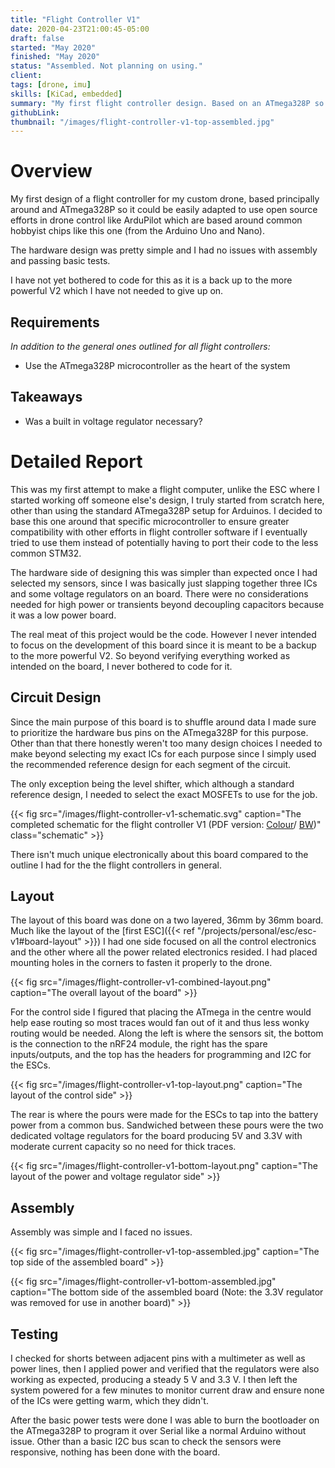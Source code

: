 ```yaml
---
title: "Flight Controller V1"
date: 2020-04-23T21:00:45-05:00
draft: false
started: "May 2020"
finished: "May 2020"
status: "Assembled. Not planning on using."
client:
tags: [drone, imu]
skills: [KiCad, embedded]
summary: "My first flight controller design. Based on an ATmega328P so I could adapt many open-source drone projects to it if needed."
githubLink:
thumbnail: "/images/flight-controller-v1-top-assembled.jpg"
---
```


# Overview

My first design of a flight controller for my custom drone, based principally around and ATmega328P so it could be easily adapted to use open source efforts in drone control like ArduPilot which are based around common hobbyist chips like this one (from the Arduino Uno and Nano).

The hardware design was pretty simple and I had no issues with assembly and passing basic tests.

I have not yet bothered to code for this as it is a back up to the more powerful V2 which I have not needed to give up on.

## Requirements

*In addition to the general ones outlined for all flight controllers:*

- Use the ATmega328P microcontroller as the heart of the system

## Takeaways

- Was a built in voltage regulator necessary?

# Detailed Report

This was my first attempt to make a flight computer, unlike the ESC where I started working off someone else's design, I truly started from scratch here, other than using the standard ATmega328P setup for Arduinos. I decided to base this one around that specific microcontroller to ensure greater compatibility with other efforts in flight controller software if I eventually tried to use them instead of potentially having to port their code to the less common STM32.

The hardware side of designing this was simpler than expected once I had selected my sensors, since I was basically just slapping together three ICs and some voltage regulators on an board. There were no considerations needed for high power or transients beyond decoupling capacitors because it was a low power board.

The real meat of this project would be the code. However I never intended to focus on the development of this board since it is meant to be a backup to the more powerful V2. So beyond verifying everything worked as intended on the board, I never bothered to code for it.

## Circuit Design

Since the main purpose of this board is to shuffle around data I made sure to prioritize the hardware bus pins on the ATmega328P for this purpose. Other than that there honestly weren't too many design choices I needed to make beyond selecting my exact ICs for each purpose since I simply used the recommended reference design for each segment of the circuit. 

The only exception being the level shifter, which although a standard reference design, I needed to select the exact MOSFETs to use for the job.

{{< fig src="/images/flight-controller-v1-schematic.svg" caption="The completed schematic for the flight controller V1 (PDF version: [Colour](/pdf/flight-controller-V1.pdf)/ [BW](/pdf/flight-controller-V1-BW.pdf))" class="schematic" >}}

There isn't much unique electronically about this board compared to the outline I had for the the flight controllers in general.

## Layout

The layout of this board was done on a two layered, 36mm by 36mm board. Much like the layout of the [first ESC]({{< ref "/projects/personal/esc/esc-v1#board-layout" >}}) I had one side focused on all the control electronics and the other where all the power related electronics resided. I had placed mounting holes in the corners to fasten it properly to the drone.

{{< fig src="/images/flight-controller-v1-combined-layout.png" caption="The overall layout of the board" >}}

For the control side I figured that placing the ATmega in the centre would help ease routing so most traces would fan out of it and thus less wonky routing would be needed. Along the left is where the sensors sit, the bottom is the connection to the nRF24 module, the right has the spare inputs/outputs, and the top has the headers for programming and I2C for the ESCs.

{{< fig src="/images/flight-controller-v1-top-layout.png" caption="The layout of the control side" >}}

The rear is where the pours were made for the ESCs to tap into the battery power from a common bus. Sandwiched between these pours were the two dedicated voltage regulators for the board producing 5V and 3.3V with moderate current capacity so no need for thick traces.

{{< fig src="/images/flight-controller-v1-bottom-layout.png" caption="The layout of the power and voltage regulator side" >}}

## Assembly

Assembly was simple and I faced no issues.

{{< fig src="/images/flight-controller-v1-top-assembled.jpg" caption="The top side of the assembled board" >}}

{{< fig src="/images/flight-controller-v1-bottom-assembled.jpg" caption="The bottom side of the assembled board (Note: the 3.3V regulator was removed for use in another board)" >}}


## Testing

I checked for shorts between adjacent pins with a multimeter as well as power lines, then I applied power and verified that the regulators were also working as expected, producing a steady 5&nbsp;V and 3.3&nbsp;V. I then left the system powered for a few minutes to monitor current draw and ensure none of the ICs were getting warm, which they didn't.

After the basic power tests were done I was able to burn the bootloader on the ATmega328P to program it over Serial like a normal Arduino without issue. Other than a basic I2C bus scan to check the sensors were responsive, nothing has been done with the board.
